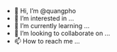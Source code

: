 - 👋 Hi, I’m @quangpho
- 👀 I’m interested in ...
- 🌱 I’m currently learning ...
- 💞️ I’m looking to collaborate on ...
- 📫 How to reach me ...

<!---
quangpho/quangpho is a ✨ special ✨ repository because its `README.md` (this file) appears on your GitHub profile.
You can click the Preview link to take a look at your changes.
--->
